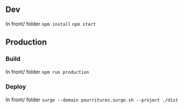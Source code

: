 ## Dev
In front/ folder
```npm install```
```npm start```

## Production
### Build
In front/ folder
```npm run production```

### Deploy
In front/ folder
```surge --domain pourritures.surge.sh --project ./dist```
